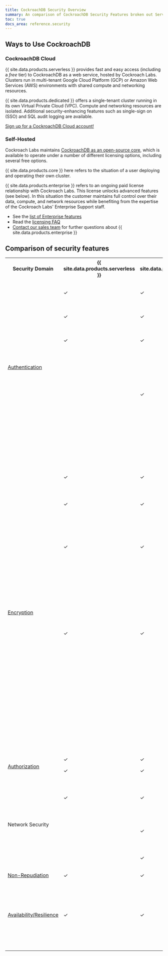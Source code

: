 ```yaml
---
title: CockroachDB Security Overview
summary: An comparison of CockroachDB Security Features broken out Serverless vs Dedicated vs Self-Hosted vs Enterprise
toc: true
docs_area: reference.security
---
```

## Ways to Use CockroachDB

### CockroachDB Cloud

{{ site.data.products.serverless }} provides fast and easy access (including a *free* tier) to CockroachDB as a web service, hosted by Cockroach Labs. Clusters run in multi-tenant Google Cloud Platform (GCP) or Amazon Web Services (AWS) environments with shared compute and networking resources.

{{ site.data.products.dedicated }} offers a single-tenant cluster running in its own Virtual Private Cloud (VPC). Compute and networking resources are isolated. Additional security-enhancing features such as single-sign on (SSO) and SQL audit logging are available.

[Sign up for a CockroachDB Cloud account!](https://www.cockroachlabs.com/get-started-cockroachdb/)

### Self-Hosted

Cockroach Labs maintains <a href="https://github.com/cockroachdb/cockroach">CockroachDB as an open-source core</a>, which is available to operate under a number of different licensing options, including several free options.

{{ site.data.products.core }} here refers to the situation of a user deploying and operating their own cluster.

{{ site.data.products.enterprise }} refers to an ongoing paid license relationship with Cockroach Labs. This license unlocks advanced features (see below). In this situation the customer maintains full control over their data, compute, and network resources while benefiting from the expertise of the Cockroach Labs' Enterprise Support staff. 

- See the [list of Enterprise features](../enterprise-licensing.html)
- Read the [licensing FAQ](../licensing-faqs.html)
- [Contact our sales team](mailto:sales@cockroachlabs.com) for further questions about {{ site.data.products.enterprise }}

## Comparison of security features

<table>
  <tr>
    <th width="120">Security Domain</th>
    <th>{{ site.data.products.serverless }}</th>
    <th>{{ site.data.products.dedicated }}</th>
    <th>{{ site.data.products.core }}</th>
    <th>{{ site.data.products.enterprise }}</th>
    <th>Feature</th>
  </tr>
 <tr>
   <td rowspan="7"><a href="authentication.html">Authentication</a></td>
   <td>✓</td>
   <td>✓</td>
   <td>✓</td>
   <td>✓</td>
   <td>Inter-node and node identity authentication using TLS 1.3</td>
 </tr>
 <tr>
  <td>✓</td>
  <td>✓</td>
  <td>✓</td>
  <td>✓</td>
  <td>Client identity authentication using username/password</td>
 </tr>
 <tr>
  <td>✓</td>
  <td>✓</td>
  <td>✓</td>
  <td>✓</td>
  <td><a href="scram-authentication.html">SASL/SCRAM-SHA-256 secure password-based authentication</a></td>
 </tr>
 <tr>
  <td>&nbsp;</td>
  <td>&nbsp;</td>
  <td>✓</td>
  <td>✓</td>
  <td>SQL client identity authentication using TLS 1.2/1.3</td>
 </tr>
 <tr>
  <td>&nbsp;</td>
  <td>✓</td>
  <td>✓</td>
  <td>✓</td>
  <td>Web console authentication with third-party <a href="../sso.html">Single Sign On (SSO)</a> using <a href="https://openid.net/connect/">OpenID Connect OIDC</a></td>
 </tr>
 <tr>
  <td>&nbsp;</td>
  <td>&nbsp;</td>
  <td>&nbsp;</td>
  <td>✓</td>
  <td>Client identity authentication with <a href="../gssapi_authentication.html">GSSAPI and Kerberos</a></td>
 </tr>
 <tr>
   <td>&nbsp;</td>
   <td>&nbsp;</td>
   <td>&nbsp;</td>
   <td>✓</td>
   <td>HTTP API access using login tokens</td>
 </tr>
 <tr>
  <td>&nbsp;</td>
  <td>&nbsp;</td>
  <td>&nbsp;</td>
  <td>✓</td>
  <td><a href="https://en.wikipedia.org/wiki/Online_Certificate_Status_Protocol">OCSP</a> certificate revocation protocol</td>
 </tr>
 <tr>
   <td rowspan="5" ><a href="encryption.html">Encryption</a></td>
   <td>✓</td>
   <td>✓</td>
   <td>✓</td>
   <td>✓</td>
   <td>Encryption-in-flight using TLS 1.3</td>
 </tr>
 <tr>
  <td>✓</td>
  <td>✓</td>
  <td>✓</td>
  <td>✓</td>
  <td>Backups for AWS clusters are encrypted-at-rest using <a href="https://docs.aws.amazon.com/AmazonS3/latest/dev/UsingServerSideEncryption.html">AWS S3’s server-side encryption</a></td>
 </tr>
 <tr>
  <td>✓</td>
  <td>✓</td>
  <td>✓</td>
  <td>✓</td>
  <td>Backups for GCP clusters are encrypted-at-rest using <a href="https://cloud.google.com/storage/docs/encryption/default-keys">Google-managed server-side encryption keys</a></td>
 </tr>
 <tr>
  <td>✓</td>
  <td>✓</td>
  <td>✓</td>
  <td>✓</td>
  <td>Industry-standard encryption-at-rest provided at the infrastructure level by your chosen deployment environment, such as Google Cloud Platform (GCP), Amazon Web Services (AWS), or Microsoft Azure. You can learn more about <a href="https://cloud.google.com/compute/docs/disks#pd_encryption">GCP persistent disk encryption</a>, <a href="https://docs.aws.amazon.com/AWSEC2/latest/UserGuide/EBSEncryption.html">AWS Elastic Block Storage</a>, or <a href="https://docs.microsoft.com/en-us/azure/virtual-machines/disk-encryption-overview">Azure managed disk encryption</a>.
 </tr>
 <tr>
  <td>&nbsp;</td>
  <td>&nbsp;</td>
  <td>&nbsp;</td>
  <td>✓</td>
  <td>Cockroach Labs' proprietary storage-level <a href="encryption.html#encryption-at-rest-enterprise">encryption-at-rest service</a> implementing the <a href="https://en.wikipedia.org/wiki/Advanced_Encryption_Standard">Advanced Encryption Standard (AED)</a></td>
 </tr>
 <tr>
   <td rowspan="2" ><a href="authorization.html">Authorization</a></td>
   <td>✓</td>
   <td>✓</td>
   <td>✓</td>
   <td>✓</td>
   <td>Users and privileges</td>
 </tr>
 <tr>
  <td>✓</td>
  <td>✓</td>
  <td>✓</td>
  <td>✓</td>
  <td>Role-based access control (RBAC)</td>
 </tr>
 <tr>
  <td rowspan="3">Network Security</td>
  <td>✓</td>
  <td>✓</td>
  <td>✓</td>
  <td>✓</td>
  <td><a href="authentication.html"></a>SQL-level configuration allowed authentication attempts by IP address</td>
 </tr>
 <tr>
   <td>&nbsp;</td>
   <td>✓</td>
   <td>✓</td>
   <td>✓</td>
   <td>Network-level Configuration of allowed IP addresses</td>
 </tr>
 <tr>
  <td>&nbsp;</td>
  <td>✓</td>
  <td>✓</td>
  <td>✓</td>
  <td><a href="../../cockroachcloud/create-your-cluster.html#step-7-enable-vpc-peering-optional">VPC Peering</a> for GCP clusters and AWS PrivateLink for AWS clusters </td>
 </tr>
 <tr>
  <td><a href="https://en.wikipedia.org/wiki/Non-repudiation">Non-Repudiation</a></td>
  <td>✓</td>
  <td>✓</td>
  <td>✓</td>
  <td>✓</td>
  <td><a href="../sql-audit-logging.html">SQL Audit Logging</a></td>
 </tr>
 <tr>
  <td><a href="../demo-fault-tolerance-and-recovery.html">Availability/Resilience</a></td>
  <td>✓</td>
  <td>✓</td>
  <td>✓</td>
  <td>✓</td>
  <td>CockroachDB, as a distributed SQL database, is uniquely resilient by nature. A cluster can tolerate node failures as long as the majority of nodes remain functional. See <a href="../demo-fault-tolerance-and-recovery.html">Disaster Recovery.</a></td>
 </tr>
</table>

